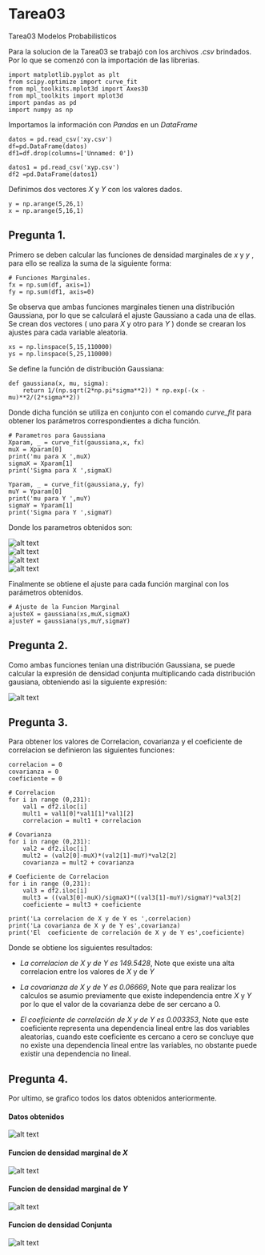 # Tarea03
Tarea03 Modelos Probabilisticos 

Para la solucion de la Tarea03 se trabajó con los archivos *.csv*  brindados. Por lo que se comenzó con la importación de las librerias.



    import matplotlib.pyplot as plt
    from scipy.optimize import curve_fit
    from mpl_toolkits.mplot3d import Axes3D
    from mpl_toolkits import mplot3d
    import pandas as pd
    import numpy as np

Importamos la información con *Pandas* en un *DataFrame*

    datos = pd.read_csv('xy.csv')
    df=pd.DataFrame(datos)
    df1=df.drop(columns=['Unnamed: 0'])

    datos1 = pd.read_csv('xyp.csv')
    df2 =pd.DataFrame(datos1)

Definimos dos vectores *X* y *Y* con los valores dados.

    y = np.arange(5,26,1)
    x = np.arange(5,16,1)


## Pregunta 1.
Primero se deben calcular las funciones de densidad marginales de *x* y *y* , para ello se realiza la suma de la siguiente forma:

    # Funciones Marginales.
    fx = np.sum(df, axis=1)
    fy = np.sum(df1, axis=0)

Se observa que ambas funciones marginales tienen una distribución Gaussiana, por lo que se calculará el ajuste Gaussiano a cada una de ellas.
Se crean dos vectores ( uno para *X* y otro para *Y* ) donde se crearan los ajustes para cada variable aleatoria.

    xs = np.linspace(5,15,110000)
    ys = np.linspace(5,25,110000)

Se define la función de distribución Gaussiana:

    def gaussiana(x, mu, sigma):
        return 1/(np.sqrt(2*np.pi*sigma**2)) * np.exp(-(x - mu)**2/(2*sigma**2))

Donde dicha función se utiliza en conjunto con el comando *curve_fit* para obtener los parámetros correspondientes a dicha función.

    # Parametros para Gaussiana
    Xparam, _ = curve_fit(gaussiana,x, fx)
    muX = Xparam[0]
    print('mu para X ',muX)
    sigmaX = Xparam[1]
    print('Sigma para X ',sigmaX)

    Yparam, _ = curve_fit(gaussiana,y, fy)
    muY = Yparam[0]
    print('mu para Y ',muY)
    sigmaY = Yparam[1]
    print('Sigma para Y ',sigmaY)

Donde los parametros obtenidos son:

![alt text](https://github.com/Merino228/Tarea03/blob/master/mu1.gif)  
![alt text](https://github.com/Merino228/Tarea03/blob/master/mu2.gif)  
![alt text](https://github.com/Merino228/Tarea03/blob/master/sigma1.gif)  
![alt text](https://github.com/Merino228/Tarea03/blob/master/Sigma2.gif)  

Finalmente se obtiene el ajuste para cada función marginal con los parámetros obtenidos.

    # Ajuste de la Funcion Marginal
    ajusteX = gaussiana(xs,muX,sigmaX)
    ajusteY = gaussiana(ys,muY,sigmaY)


## Pregunta 2. 
Como ambas funciones tenian una distribución Gaussiana, se puede calcular la expresión de densidad conjunta multiplicando cada distribución gausiana, obteniendo asi la siguiente expresión:

![alt text](https://github.com/Merino228/Tarea03/blob/master/Pregunta2.gif)

## Pregunta 3. 

Para obtener los valores de Correlacion, covarianza y el coeficiente de correlacion se definieron las siguientes funciones:

    correlacion = 0
    covarianza = 0
    coeficiente = 0

    # Correlacion
    for i in range (0,231):
        val1 = df2.iloc[i]
        mult1 = val1[0]*val1[1]*val1[2]
        correlacion = mult1 + correlacion
        
    # Covarianza
    for i in range (0,231):
        val2 = df2.iloc[i]
        mult2 = (val2[0]-muX)*(val2[1]-muY)*val2[2]
        covarianza = mult2 + covarianza
        
    # Coeficiente de Correlacion
    for i in range (0,231):
        val3 = df2.iloc[i]
        mult3 = ((val3[0]-muX)/sigmaX)*((val3[1]-muY)/sigmaY)*val3[2]
        coeficiente = mult3 + coeficiente
        
    print('La correlacion de X y de Y es ',correlacion)
    print('La covarianza de X y de Y es',covarianza)
    print('El  coeficiente de correlación de X y de Y es',coeficiente)

Donde se obtiene los siguientes resultados:
* *La correlacion de X y de Y es 149.5428*, Note que existe una alta correlacion entre los valores de *X* y de *Y*

* *La covarianza de X y de Y es 0.06669*, Note que para realizar los calculos se asumio previamente que existe independencia entre *X* y *Y* por lo que el valor de la covarianza debe de ser cercano a 0.

* *El coeficiente de correlación de X y de Y es 0.003353*, Note que este coeficiente representa una dependencia lineal entre las dos variables aleatorias, cuando este coeficiente es cercano a cero se concluye que no existe una dependencia lineal entre las variables, no obstante puede existir una dependencia no lineal. 

## Pregunta 4.

Por ultimo, se grafico todos los datos obtenidos anteriormente.  
#### Datos obtenidos  
![alt text](https://github.com/Merino228/Tarea03/blob/master/Datos.png)  
#### Funcion de densidad marginal de *X*   
![alt text](https://github.com/Merino228/Tarea03/blob/master/VariableX.png)  
#### Funcion de densidad marginal de *Y*   
![alt text](https://github.com/Merino228/Tarea03/blob/master/VariableY.png)  
#### Funcion de densidad Conjunta  
![alt text](https://github.com/Merino228/Tarea03/blob/master/DensidadConjunta.png)  

